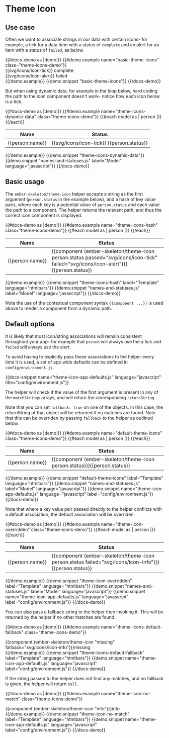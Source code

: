 

# Theme Icon

## Use case

Often we want to associate strings in our data with certain icons- for example, a tick for a data item with a status of `complete` and an alert for an item with a status of `failed`, as below.

<div class="ember-skeleton-styles">
  {{#docs-demo as |demo|}}
    {{#demo.example name="basic-theme-icons" class="theme-icons-demo"}}
      <div>{{svg/icons/icon-tick}} complete</div>
      <div>{{svg/icons/icon-alert}} failed</div>
    {{/demo.example}}
    {{demo.snippet "basic-theme-icons"}}
  {{/docs-demo}}
</div>

But when using dynamic data, for example in the loop below, hard coding the path to the icon component doesn't work- notice how each icon below is a tick.

{{#docs-demo as |demo|}}
  {{#demo.example name="theme-icons-dynamic-data" class="theme-icons-demo"}}
    <table>
      <thead>
        <tr>
          <th>Name</th>
          <th>Status</th>
        </tr>
      </thead>
      <tbody>
        {{#each model as | person |}}
          <tr>
            <td>{{person.name}}</td>
            <td>{{svg/icons/icon-tick}} {{person.status}}</td>
          </tr>
        {{/each}}
      </tbody>
    </table>
  {{/demo.example}}
  {{demo.snippet "theme-icons-dynamic-data"}}
  {{demo.snippet "names-and-statuses.js" label="Model" language="javascript"}}
{{/docs-demo}}

## Basic usage

The `ember-skeleton/theme-icon` helper accepts a string as the first arguemnt (`person.status` in the example below), and a hash of key value pairs, where each key is a potential value of `person.status` and each value the path to a component. The helper returns the relevant path, and thus the correct icon component is displayed.

{{#docs-demo as |demo|}}
  {{#demo.example name="theme-icons-hash" class="theme-icons-demo"}}
    <table>
      <thead>
        <tr>
          <th>Name</th>
          <th>Status</th>
        </tr>
      </thead>
      <tbody>
        {{#each model as | person |}}
          <tr>
            <td>{{person.name}}</td>
            <td>{{component (ember-skeleton/theme-icon person.status passed="svg/icons/icon-tick" failed="svg/icons/icon-alert")}}{{person.status}}</td>
          </tr>
        {{/each}}
      </tbody>
    </table>
  {{/demo.example}}
  {{demo.snippet "theme-icons-hash" label="Template" language="htmlbars"}}
  {{demo.snippet "names-and-statuses.js" label="Model" language="javascript"}}
{{/docs-demo}}

Note the use of the contextual component syntax `{{component ...}}` is used above to render a component from a dynamic path. 

## Default options

It is likely that most icon/string associations will remain consistent throughout your app- for example that `passed` will always use the a tick and `failed` will always use the alert.

To avoid having to explicitly pass these associations to the helper every time it is used, a set of app wide defaults can be defined in `config/environment.js`.

{{docs-snippet name="theme-icon-app-defaults.js" language="javascript" title="config/environment.js"}}

The helper will check if the value of the first argument is present in any of the `matchStrings` arrays, and will return the corresponding `returnString`.

Note that you can set `fallback: true` on one of the objects. In this case, the returnString of that object will be returned if no matches are found. Note that this can be overriden by passing `fallback` to the helper as outlined below.

{{#docs-demo as |demo|}}
  {{#demo.example name="default-theme-icons" class="theme-icons-demo"}}
    <table>
      <thead>
        <tr>
          <th>Name</th>
          <th>Status</th>
        </tr>
      </thead>
      <tbody>
        {{#each model as | person |}}
          <tr>
            <td>{{person.name}}</td>
            <td>{{component (ember-skeleton/theme-icon person.status)}}{{person.status}}</td>
          </tr>
        {{/each}}
      </tbody>
    </table>
  {{/demo.example}}
  {{demo.snippet "default-theme-icons" label="Template" language="htmlbars"}}
  {{demo.snippet "names-and-statuses.js" label="Model" language="javascript"}}
  {{demo.snippet name="theme-icon-app-defaults.js" language="javascript" label="config/environment.js"}}
{{/docs-demo}}

Note that where a key value pair passed directly to the helper conflicts with a default association, the default association will be overriden.

{{#docs-demo as |demo|}}
  {{#demo.example name="theme-icon-overridden" class="theme-icons-demo"}}
    <table>
      <thead>
        <tr>
          <th>Name</th>
          <th>Status</th>
        </tr>
      </thead>
      <tbody>
        {{#each model as | person |}}
          <tr>
            <td>{{person.name}}</td>
            <td>{{component (ember-skeleton/theme-icon person.status failed="svg/icons/icon-info")}}{{person.status}}</td>
          </tr>
        {{/each}}
      </tbody>
    </table>
  {{/demo.example}}
  {{demo.snippet "theme-icon-overridden" label="Template" language="htmlbars"}}
  {{demo.snippet "names-and-statuses.js" label="Model" language="javascript"}}
  {{demo.snippet name="theme-icon-app-defaults.js" language="javascript" label="config/environment.js"}}
{{/docs-demo}}

You can also pass a fallback string to the helper then invoking it. This will be returned by the helper if no other matches are found.

{{#docs-demo as |demo|}}
  {{#demo.example name="theme-icons-default-fallback" class="theme-icons-demo"}}
    <div>{{component (ember-skeleton/theme-icon "missing" fallback="svg/icons/icon-info")}}missing</div>
    {{/demo.example}}
  {{demo.snippet "theme-icons-default-fallback" label="Template" language="htmlbars"}}
  {{demo.snippet name="theme-icon-app-defaults.js" language="javascript" label="config/environment.js"}}
{{/docs-demo}}

If the string passed to the helper does not find any matches, and no fallback is given, the helper will return `null`.

{{#docs-demo as |demo|}}
  {{#demo.example name="theme-icon-no-match" class="theme-icons-demo"}}
      <div>{{component (ember-skeleton/theme-icon "info")}}info</div>
    {{/demo.example}}
  {{demo.snippet "theme-icon-no-match" label="Template" language="htmlbars"}}
  {{demo.snippet name="theme-icon-app-defaults.js" language="javascript" label="config/environment.js"}}
{{/docs-demo}}